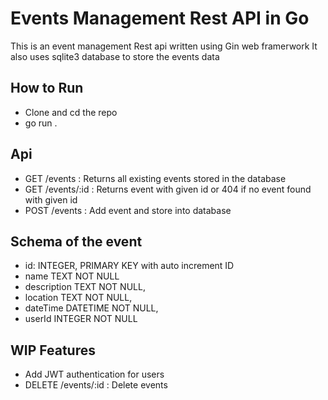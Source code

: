 # Events Management Rest API in Go
This is an event management Rest api written using Gin web framerwork
It also uses sqlite3 database to store the events data

## How to Run
- Clone and cd the repo
- go run .

## Api
- GET /events : Returns all existing events stored in the database
- GET /events/:id : Returns event with given id or 404 if no event found with given id
- POST /events : Add event and store into database

## Schema of the event
- id: INTEGER, PRIMARY KEY with auto increment ID
- name TEXT NOT NULL
- description TEXT NOT NULL,
- location TEXT NOT NULL,
- dateTime DATETIME NOT NULL,
- userId INTEGER NOT NULL

## WIP Features
- Add JWT authentication for users
- DELETE /events/:id : Delete events
